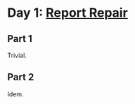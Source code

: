 # Day 1: [Report Repair](https://adventofcode.com/2020/day/1)

## Part 1

Trivial.

## Part 2

Idem.